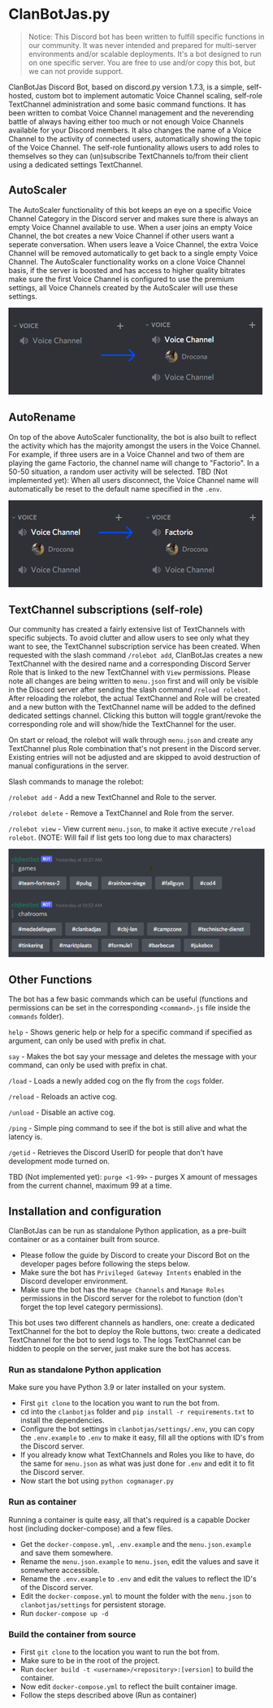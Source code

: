 # ClanBotJas.py
> Notice: This Discord bot has been written to fulfill specific functions in our community. It was never intended and prepared for multi-server environments and/or scalable deployments. It's a bot designed to run on one specific server. You are free to use and/or copy this bot, but we can not provide support.

ClanBotJas Discord Bot, based on discord.py version 1.7.3, is a simple, self-hosted, custom bot to implement automatic Voice Channel scaling, self-role TextChannel administration and some basic command functions. It has been written to combat Voice Channel management and the neverending battle of always having either too much or not enough Voice Channels available for your Discord members. It also changes the name of a Voice Channel to the activity of connected users, automatically showing the topic of the Voice Channel. The self-role funtionality allows users to add roles to themselves so they can (un)subscribe TextChannels to/from their client using a dedicated settings TextChannel.


## AutoScaler
The AutoScaler functionality of this bot keeps an eye on a specific Voice Channel Category in the Discord server and makes sure there is always an empty Voice Channel available to use. When a user joins an empty Voice Channel, the bot creates a new Voice Channel if other users want a seperate conversation. When users leave a Voice Channel, the extra Voice Channel will be removed automatically to get back to a single empty Voice Channel.
The AutoScaler functionality works on a clone Voice Channel basis, if the server is boosted and has access to higher quality bitrates make sure the first Voice Channel is configured to use the premium settings, all Voice Channels created by the AutoScaler will use these settings.

![AutoScaler](https://github.com/ClanBadJas/ClanBotJas/blob/master/docs/screenshots/AutoScaler.png)


## AutoRename
On top of the above AutoScaler functionality, the bot is also built to reflect the activity which has the majority amongst the users in the Voice Channel. For example, if three users are in a Voice Channel and two of them are playing the game Factorio, the channel name will change to "Factorio". In a 50-50 situation, a random user activity will be selected.
TBD (Not implemented yet): When all users disconnect, the Voice Channel name will automatically be reset to the default name specified in the `.env`.

![AutoRename](https://github.com/ClanBadJas/ClanBotJas/blob/master/docs/screenshots/AutoRename.png)


## TextChannel subscriptions (self-role)
Our community has created a fairly extensive list of TextChannels with specific subjects. To avoid clutter and allow users to see only what they want to see, the TextChannel subscription service has been created. When requested with the slash command `/rolebot add`, ClanBotJas creates a new TextChannel with the desired name and a corresponding Discord Server Role that is linked to the new TextChannel with `View` permissions. Please note all changes are being written to `menu.json` first and will only be visible in the Discord server after sending the slash command `/reload rolebot`.
After reloading the rolebot, the actual TextChannel and Role will be created and a new button with the TextChannel name will be added to the defined dedicated settings channel. Clicking this button will toggle grant/revoke the corresponding role and will show/hide the TextChannel for the user.

On start or reload, the rolebot will walk through `menu.json` and create any TextChannel plus Role combination that's not present in the Discord server. Existing entries will not be adjusted and are skipped to avoid destruction of manual configurations in the server. 

Slash commands to manage the rolebot:

`/rolebot add` - Add a new TextChannel and Role to the server.

`/rolebot delete` - Remove a TextChannel and Role from the server.

`/rolebot view` - View current `menu.json`, to make it active execute `/reload rolebot`. (NOTE: Will fail if list gets too long due to max characters)

![RoleBot](https://github.com/ClanBadJas/ClanBotJas/blob/master/docs/screenshots/RoleBot.png)


## Other Functions
The bot has a few basic commands which can be useful (functions and permissions can be set in the corresponding `<command>.js` file inside the `commands` folder).

`help` - Shows generic help or help for a specific command if specified as argument, can only be used with prefix in chat.

`say` - Makes the bot say your message and deletes the message with your command, can only be used with prefix in chat.

`/load` - Loads a newly added cog on the fly from the `cogs` folder.

`/reload` - Reloads an active cog.

`/unload` - Disable an active cog.

`/ping` - Simple ping command to see if the bot is still alive and what the latency is.

`/getid` - Retrieves the Discord UserID for people that don't have development mode turned on.

TBD (Not implemented yet): `purge <1-99>` - purges X amount of messages from the current channel, maximum 99 at a time.


## Installation and configuration
ClanBotJas can be run as standalone Python application, as a pre-built container or as a container built from source.
* Please follow the guide by Discord to create your Discord Bot on the developer pages before following the steps below.
* Make sure the bot has `Privileged Gateway Intents` enabled in the Discord developer environment.
* Make sure the bot has the `Manage Channels` and `Manage Roles` permissions in the Discord server for the rolebot to function (don't forget the top level category permissions).

This bot uses two different channels as handlers, one: create a dedicated TextChannel for the bot to deploy the Role buttons, two: create a dedicated TextChannel for the bot to send logs to. The logs TextChannel can be hidden to people on the server, just make sure the bot has access.

### Run as standalone Python application
Make sure you have Python 3.9 or later installed on your system.
* First `git clone` to the location you want to run the bot from.
* cd into the `clanbotjas` folder and `pip install -r requirements.txt` to install the dependencies.
* Configure the bot settings in `clanbotjas/settings/.env`, you can copy the `.env.example` to `.env` to make it easy, fill all the options with ID's from the Discord server.
* If you already know what TextChannels and Roles you like to have, do the same for `menu.json` as what was just done for `.env` and edit it to fit the Discord server.
* Now start the bot using `python cogmanager.py`

### Run as container
Running a container is quite easy, all that's required is a capable Docker host (including docker-compose) and a few files.
* Get the `docker-compose.yml`, `.env.example` and the `menu.json.example` and save them somewhere.
* Rename the `menu.json.example` to `menu.json`, edit the values and save it somewhere accessible.
* Rename the `.env.example` to `.env` and edit the values to reflect the ID's of the Discord server.
* Edit the `docker-compose.yml` to mount the folder with the `menu.json` to `clanbotjas/settings` for persistent storage.
* Run `docker-compose up -d`

### Build the container from source
* First `git clone` to the location you want to run the bot from.
* Make sure to be in the root of the project.
* Run `docker build -t <username>/<repository>:[version]` to build the container.
* Now edit `docker-compose.yml` to reflect the built container image.
* Follow the steps described above (Run as container)